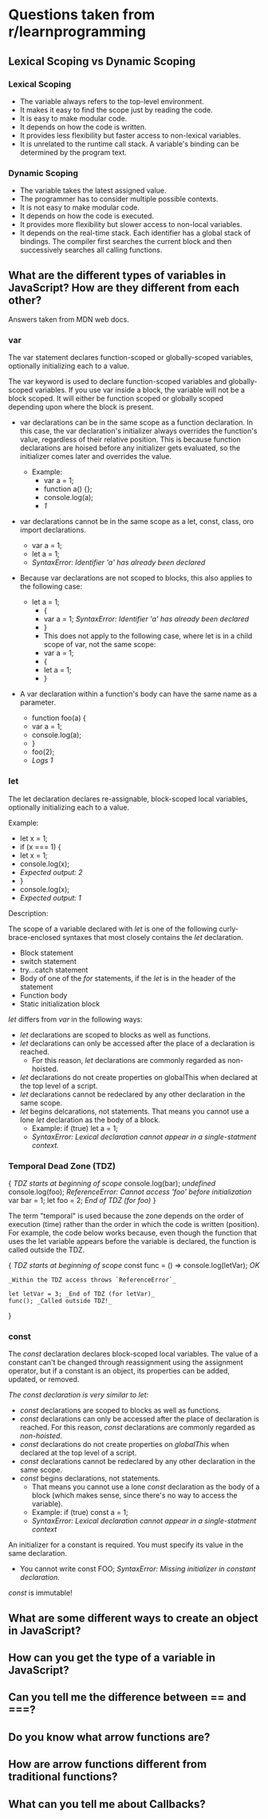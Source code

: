 # Questions taken from r/learnprogramming

## Lexical Scoping vs Dynamic Scoping

### Lexical Scoping

-   The variable always refers to the top-level environment.
-   It makes it easy to find the scope just by reading the code.
-   It is easy to make modular code.
-   It depends on how the code is written.
-   It provides less flexibility but faster access to non-lexical variables.
-   It is unrelated to the runtime call stack. A variable's binding can be determined by the program text.

### Dynamic Scoping

-   The variable takes the latest assigned value.
-   The programmer has to consider multiple possible contexts.
-   It is not easy to make modular code.
-   It depends on how the code is executed.
-   It provides more flexibility but slower access to non-local variables.
-   It depends on the real-time stack. Each identifier has a global stack of bindings. The compiler first searches the current block and then successively searches all calling functions.

## What are the different types of variables in JavaScript? How are they different from each other?

Answers taken from MDN web docs.

### var

The var statement declares function-scoped or globally-scoped variables, optionally initializing each to a value.

The var keyword is used to declare function-scoped variables and globally-scoped variables. If you use var inside a block, the variable will not be a block scoped. It will either be function scoped or globally scoped depending upon where the block is present.

-   var declarations can be in the same scope as a function declaration. In this case, the var declaration's initializer always overrides the function's value, regardless of their relative position. This is because function declarations are hoised before any initializer gets evaluated, so the initializer comes later and overrides the value.

    -   Example:
        -   var a = 1;
        -   function a() {};
        -   console.log(a);
        -   _1_

-   var declarations cannot be in the same scope as a let, const, class, oro import declarations.

    -   var a = 1;
    -   let a = 1;
    -   _SyntaxError: Identifier 'a' has already been declared_

-   Because var declarations are not scoped to blocks, this also applies to the following case:

    -   let a = 1;
        -   {
        -   var a = 1; _SyntaxError: Identifier 'a' has already been declared_
        -   }
        -   This does not apply to the following case, where let is in a child scope of var, not the same scope:
        -   var a = 1;
        -   {
        -   let a = 1;
        -   }

-   A var declaration within a function's body can have the same name as a parameter.
    -   function foo(a) {
    -   var a = 1;
    -   console.log(a);
    -   }
    -   foo(2);
    -   _Logs 1_

### let

The let declaration declares re-assignable, block-scoped local variables, optionally initializing each to a value.

Example:

-   let x = 1;
-   if (x === 1) {
-   let x = 1;
-   console.log(x);
-   _Expected output: 2_
-   }
-   console.log(x);
-   _Expected output: 1_

Description:

The scope of a variable declared with _let_ is one of the following curly-brace-enclosed syntaxes that most closely contains the _let_ declaration.

-   Block statement
-   switch statement
-   try...catch statement
-   Body of one of the _for_ statements, if the _let_ is in the header of the statement
-   Function body
-   Static initialization block

_let_ differs from _var_ in the following ways:

-   _let_ declarations are scoped to blocks as well as functions.
-   _let_ declarations can only be accessed after the place of a declaration is reached.
    -   For this reason, _let_ declarations are commonly regarded as non-hoisted.
-   _let_ declarations do not create properties on globalThis when declared at the top level of a script.
-   _let_ declarations cannot be redeclared by any other declaration in the same scope.
-   _let_ begins delcarations, not statements. That means you cannot use a lone _let_ declaration as the body of a block.
    -   Example: if (true) let a = 1;
    -   _SyntaxError: Lexical declaration cannot appear in a single-statment context._

### Temporal Dead Zone (TDZ)

{
_TDZ starts at beginning of scope_
console.log(bar); _undefined_
console.log(foo); _ReferenceError: Cannot access 'foo' before initialization_
var bar = 1;
let foo = 2; _End of TDZ (for foo)_
}

The term "temporal" is used because the zone depends on the order of execution (time) rather than the order in which the code is written (position). For example, the code below works because, even though the function that uses the let variable appears before the variable is declared, the function is called outside the TDZ.

{
_TDZ starts at beginning of scope_
const func = () => console.log(letVar); _OK_

    _Within the TDZ access throws `ReferenceError`_

    let letVar = 3; _End of TDZ (for letVar)_
    func(); _Called outside TDZ!_

}

### const

The _const_ declaration declares block-scoped local variables. The value of a constant can't be changed through reassignment using the assignment operator, but if a constant is an object, its properties can be added, updated, or removed.

_The const declaration is very similar to let:_

-   _const_ declarations are scoped to blocks as well as functions.
-   _const_ declarations can only be accessed after the place of declaration is reached. For this reason, _const_ declarations are commonly regarded as _non-hoisted_.
-   _const_ declarations do not create properties on _globalThis_ when declared at the top level of a script.
-   _const_ declarations cannot be redeclared by any other declaration in the same scope.
-   _const_ begins declarations, not statements.
    -   That means you cannot use a lone _const_ declaration as the body of a block (which makes sense, since there's no way to access the variable).
    -   Example: if (true) const a = 1;
    -   _SyntaxError: Lexical declaration cannot appear in a single-statment context_

An initializer for a constant is required. You must specify its value in the same declaration.
  - You cannot write const FOO; _SyntaxError: Missing initializer in constant declaration._

_const_ is immutable!

## What are some different ways to create an object in JavaScript?

## How can you get the type of a variable in JavaScript?

## Can you tell me the difference between == and ===?

## Do you know what arrow functions are?

## How are arrow functions different from traditional functions?

## What can you tell me about Callbacks?
